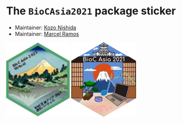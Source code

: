 # The `BioCAsia2021` package sticker

* Maintainer: [Kozo Nishida](https://github.com/kozo2/)
* Maintainer: [Marcel Ramos](https://github.com/LiNk-NY/)

<img src="BioCAsia2021hokusai.png" height="200">
<img src="BioCAsia2021marcel.png" height="200">
